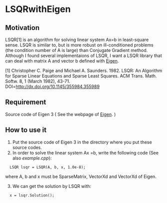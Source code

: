 # LSQRwithEigen

## Motivation
LSQR[1] is an algorithm for solving linear system Ax=b in least-square sense. LSQR is similar to, but is more robust on ill-conditioned problems (the condition number of A is large) than Conjugate Gradient method. Although I found several implementaions of LSQR, I want a LSQR library that can deal with matrix A and vector b defined with [Eigen](http://eigen.tuxfamily.org/index.php). 

[1] Christopher C. Paige and Michael A. Saunders. 1982. LSQR: An Algorithm for Sparse Linear Equations and Sparse Least Squares. ACM Trans. Math. Softw. 8, 1 (March 1982), 43-71. DOI=http://dx.doi.org/10.1145/355984.355989


## Requirement
Source code of Eigen 3 
( See the webpage of [Eigen](http://eigen.tuxfamily.org/index.php). )

## How to use it

1. Put the source code of Eigen 3 in the directory where you put these source codes.
2. In order to solve the linear system Ax =b, write the following code (See also *example.cpp*):

  ```
    LSQR lsqr =	LSQR(A, b, x, 1.0e-8);
  ```
  where A, b and x must be SparseMatrix<double>, VectorXd and VectorXd of Eigen.
  
3. We can get the solution by LSQR with:

  ```
    x =	lsqr.Solution();
  ```


